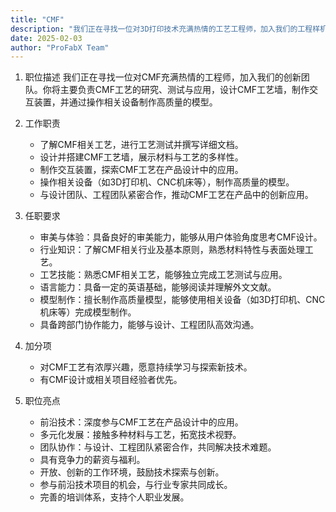 ```yaml
---
title: "CMF"
description: "我们正在寻找一位对3D打印技术充满热情的工艺工程师，加入我们的工程样机开发团队。"
date: 2025-02-03
author: "ProFabX Team"
---
```


1. 职位描述
我们正在寻找一位对CMF充满热情的工程师，加入我们的创新团队。你将主要负责CMF工艺的研究、测试与应用，设计CMF工艺墙，制作交互装置，并通过操作相关设备制作高质量的模型。

1. 工作职责
   * 了解CMF相关工艺，进行工艺测试并撰写详细文档。
   * 设计并搭建CMF工艺墙，展示材料与工艺的多样性。
   * 制作交互装置，探索CMF工艺在产品设计中的应用。
   * 操作相关设备（如3D打印机、CNC机床等），制作高质量的模型。
   * 与设计团队、工程团队紧密合作，推动CMF工艺在产品中的创新应用。

2. 任职要求
   * 审美与体验：具备良好的审美能力，能够从用户体验角度思考CMF设计。
   * 行业知识：了解CMF相关行业及基本原则，熟悉材料特性与表面处理工艺。
   * 工艺技能：熟悉CMF相关工艺，能够独立完成工艺测试与应用。
   * 语言能力：具备一定的英语基础，能够阅读并理解外文文献。
   * 模型制作：擅长制作高质量模型，能够使用相关设备（如3D打印机、CNC机床等）完成模型制作。
   * 具备跨部门协作能力，能够与设计、工程团队高效沟通。

3.  加分项
    * 对CMF工艺有浓厚兴趣，愿意持续学习与探索新技术。
    * 有CMF设计或相关项目经验者优先。


5. 职位亮点
   * 前沿技术：深度参与CMF工艺在产品设计中的应用。
   * 多元化发展：接触多种材料与工艺，拓宽技术视野。
   * 团队协作：与设计、工程团队紧密合作，共同解决技术难题。
   * 具有竞争力的薪资与福利。
   * 开放、创新的工作环境，鼓励技术探索与创新。
   * 参与前沿技术项目的机会，与行业专家共同成长。
   * 完善的培训体系，支持个人职业发展。